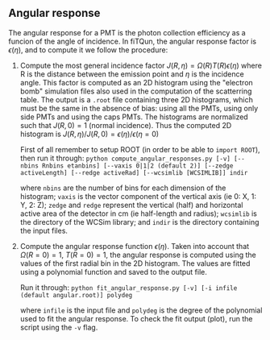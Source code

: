 ## Angular response

The angular response for a PMT is the photon collection efficiency as a funcion of the angle of incidence. 
In fiTQun, the angular response factor is $\epsilon(\eta)$, and to compute it we follow the procedure:

1) Compute the most general incidence factor $J(R, \eta) = \Omega(R) T(R) \epsilon(\eta)$ where R is the distance between the emission point and $\eta$ is the incidence angle. This factor is computed as an 2D histogram using the "electron bomb" simulation files also used in the computation of the scatterring table. The output is a `.root` file containing three 2D histograms, which must be the same in the absence of bias: using all the PMTs, using only side PMTs and using the caps PMTs. The histograms are normalized such that $J(R, 0) = 1$ (normal incidence). Thus the computed 2D histogram is $J(R, \eta) / J(R, 0) = \epsilon(\eta) / \epsilon(\eta=0)$

    First of all remember to setup ROOT (in order to be able to `import ROOT`), then run it through:
    `python compute_angular_responses.py [-v] [--nbins Rnbins etanbins] [--vaxis 0|1|2 (default 2)] [--zedge activeLength] [--redge activeRad] [--wcsimlib [WCSIMLIB]] indir`

    where `nbins` are the number of bins for each dimension of the histogram; `vaxis` is the vector component of the vertical axis (ie 0: X, 1: Y, 2: Z); `zedge` and `redge` represent the vertical (half) and horizontal active area of the detector in cm (ie half-length and radius); `wcsimlib` is the directory of the WCSim library; and `indir` is the directory containing the input files.


2) Compute the angular response function $\epsilon (\eta)$. Taken into account that $\Omega (R=0) = 1,~ T(R=0) = 1$, the angular response is computed using the values of the first radial bin in the 2D histogram. The values are fitted using a polynomial function and saved to the output file. 

    Run it through: `python fit_angular_response.py [-v] [-i infile (default angular.root)] polydeg`

    where `infile` is the input file and `polydeg` is the degree of the polynomial used to fit the angular response. To check the fit output (plot), run the script using the `-v` flag.